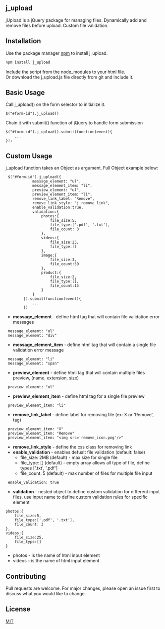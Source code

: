 ## j_upload

jUpload is a jQuery package for managing files. Dynamically add and remove files before upload. Custom file validation.

## Installation

Use the package manager [npm](https://www.npmjs.com/get-npm) to install j_upload.

```bash
npm install j_upload
```
Include the script from the node_modules to your html file.<br/>
Or download the j_upload.js file directly from git and include it.

## Basic Usage

Call j_upload() on the form selector to initialize it.
```
$("#form-id").j_upload()
```

Chain it with submit() function of jQuery to handle form submission

```
$("#form-id").j_upload().submit(function(event){
    ...
});
```

## Custom Usage

j_upload function takes an Object as argument. Full Object example below:

```
 $("#form-id").j_upload({
            message_element: "ul",
            message_element_item: "li",
            preview_element: "ul",
            preview_element_item: "li",
            remove_link_label: "Remove",
            remove_link_style: "j_remove_link",
            enable_validation:true,
            validation:{
                photos:{
                    file_size:5,
                    file_type:['.pdf', '.txt'],
                    file_count: 3
                },
                videos:{
                    file_size:25,
                    file_type:[]
                },
                image:{
                    file_size:3,
                    file_count:50
                },
                product:{
                    file_size:2,
                    file_type:[],
                    file_count:15
                }
            }
        }).submit(function(event){
            ...
        })
```
- **message_element** - define html tag that will contain file validation error messages
```
 message_element: "ul"
 message_element: "div"
```
- **message_element_item** - define html tag that will contain a single file validation error message
```
 message_element: "li"
 message_element: "span"
```
- **preview_element** - define html tag that will contain multiple files preview, (name, extension, size)
```
 preview_element: "ul"
```
- **preview_element_item** - define html tag for a single file preview
```
 preview_element_item: "li"
```
- **remove_link_label** - define label for removing file (ex: X or 'Remove', <img> tag)
```
 preview_element_item: "X"
 preview_element_item: "Remove"
 preview_element_item: "<img src='remove_icon.png'/>"
```
- **remove_link_style** - define the css class for removing link
- **enable_validation** - enables defualt file validation (default: false)
  - file_size: 2MB (default) - max size for single file
  - file_type: [] (default) - empty array allows all type of file, define types ['.txt', '.pdf']
  - file_count: 5 (default) - max number of files for multiple file input
```
 enable_validation: true
```
- **validation** - nested object to define custom validation for different input files, use input name to define custom validation rules for specific element</br>
```
photos:{
    file_size:5,
    file_type:['.pdf', '.txt'],
    file_count: 3
},
videos:{
    file_size:25,
    file_type:[]
}
```
- photos - is the name of html input element
- videos - is the name of html input element

## Contributing
Pull requests are welcome. For major changes, please open an issue first to discuss what you would like to change.

## License
[MIT](https://choosealicense.com/licenses/mit/)
